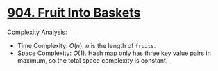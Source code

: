 # [904. Fruit Into Baskets](https://leetcode.com/problems/fruit-into-baskets/)



Complexity Analysis:

- Time Complexity: $O(n)$. $n$ is the length of `fruits`.
- Space Complexity: $O(1)$. Hash map only has three key value pairs in maximum, so the total space complexity is constant.
